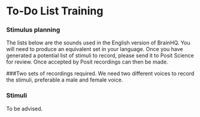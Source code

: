 To-Do List Training
==================

### Stimulus planning
The lists below are the sounds used in the English version of BrainHQ. You will need to produce an equivalent set in your language. Once you have generated a potential list of stimuli to record, please send it to Posit Science for review. Once accepted by Posit recordings can then be made. 

###Two sets of recordings required. 
We need two different voices to record the stimuli, preferable a male and female voice.

### Stimuli
To be advised. 
